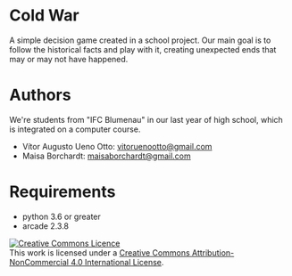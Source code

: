 # Cold War
A simple decision game created in a school project. Our main goal is to follow the historical facts and play with it, creating unexpected ends that may or may not have happened.

# Authors
We're students from "IFC Blumenau" in our last year of high school, which is integrated on a computer course. 

* Vítor Augusto Ueno Otto: [vitoruenootto@gmail.com](vitoruenootto@gmail.com)
* Maisa Borchardt: [maisaborchardt@gmail.com](maisaborchardt@gmail.com)


# Requirements

* python 3.6 or greater 
* arcade 2.3.8

<a rel="license" href="http://creativecommons.org/licenses/by-nc/4.0/"><img alt="Creative Commons Licence" style="border-width:0" src="https://i.creativecommons.org/l/by-nc/4.0/88x31.png" /></a><br />This work is licensed under a <a rel="license" href="http://creativecommons.org/licenses/by-nc/4.0/">Creative Commons Attribution-NonCommercial 4.0 International License</a>.
